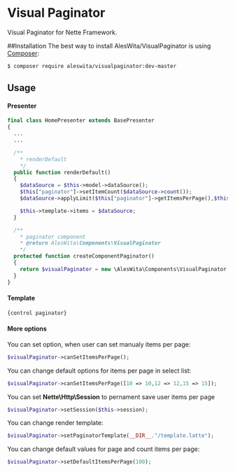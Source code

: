 # Visual Paginator
Visual Paginator for Nette Framework.

##Installation
The best way to install AlesWita/VisualPaginator is using [Composer](http://getcomposer.org/):
```sh
$ composer require aleswita/visualpaginator:dev-master
```

## Usage
#### Presenter
```php
final class HomePresenter extends BasePresenter
{
  ...
  ...

  /**
    * renderDefault
    */
  public function renderDefault()
  {
    $dataSource = $this->model->dataSource();
    $this["paginator"]->setItemCount($dataSource->count());
    $dataSource->applyLimit($this["paginator"]->getItemsPerPage(),$this["paginator"]->getOffset());

    $this->template->items = $dataSource;
  }

  /**
    * paginator component
    * @return AlesWita\Components\VisualPaginator
    */
  protected function createComponentPaginator()
  {
    return $visualPaginator = new \AlesWita\Components\VisualPaginator;
  }
}
```
#### Template
```html
{control paginator}
```


#### More options
You can set option, when user can set manualy items per page:
```php
$visualPaginator->canSetItemsPerPage();
```

You can change default options for items per page in select list:
```php
$visualPaginator->canSetItemsPerPage([10 => 10,12 => 12,15 => 15]);
```

You can set **Nette\Http\Session** to pernament save user items per page
```php    
$visualPaginator->setSession($this->session);
```

You can change render template:
```php
$visualPaginator->setPaginatorTemplate(__DIR__."/template.latte");
```

You can change default values for page and count items per page:
```php
$visualPaginator->setDefaultItemsPerPage(100);
```

